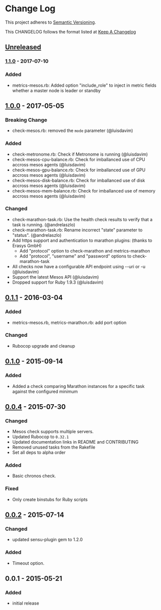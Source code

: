 # Change Log
This project adheres to [Semantic Versioning](http://semver.org/).

This CHANGELOG follows the format listed at [Keep A Changelog](http://keepachangelog.com/)

## [Unreleased]

### [1.1.0] - 2017-07-10
### Added
- metrics-mesos.rb: Added option "include_role" to inject in metric fields whether a master node is leader or standby

## [1.0.0] - 2017-05-05
### Breaking Change
- check-mesos.rb: removed the `mode` parameter (@luisdavim)

### Added
- check-metronome.rb: Check if Metronome is running (@luisdavim)
- check-mesos-cpu-balance.rb: Check for imballanced use of CPU accross mesos agents (@luisdavim)
- check-mesos-gpu-balance.rb: Check for imballanced use of GPU accross mesos agents (@luisdavim)
- check-mesos-disk-balance.rb: Check for imballanced use of disk accross mesos agents (@luisdavim)
- check-mesos-mem-balance.rb: Check for imballanced use of memory accross mesos agents (@luisdavim)

### Changed
- check-marathon-task.rb: Use the health check results to verify that a task is running. (@andrelaszlo)
- check-marathon-task.rb: Rename incorrect "state" parameter to "status". (@andrelaszlo)
- Add https support and authentication to marathon plugins: (thanks to Erasys GmbH)
    - Add "protocol" option to check-marathon and metrics-marathon
    - Add "protocol", "username" and "password" options to check-marathon-task
- All checks now have a configurable API endpoint using --uri or -u (@luisdavim)
- Support the latest Mesos API (@luisdavim)
- Dropped support for Ruby 1.9.3 (@luisdavim)

## [0.1.1] - 2016-03-04
### Added
- metrics-mesos.rb, metrics-marathon.rb: add port option

### Changed
- Rubocop upgrade and cleanup

## [0.1.0] - 2015-09-14
### Added
- Added a check comparing Marathon instances for a specific task against the configured minimum

## [0.0.4] - 2015-07-30
### Changed
- Mesos check supports multiple servers.
- Updated Rubocop to `0.32.1`
- Updated documentation links in README and CONTRIBUTING
- Removed unused tasks from the Rakefile
- Set all deps to alpha order

### Added
- Basic chronos check.

### Fixed
- Only create binstubs for Ruby scripts

## [0.0.2] - 2015-07-14
### Changed
- updated sensu-plugin gem to 1.2.0

### Added
- Timeout option.

## 0.0.1 - 2015-05-21
### Added
- initial release

[Unreleased]: https://github.com/sensu-plugins/sensu-plugins-mesos/compare/1.1.0...HEAD
[1.1.0]: https://github.com/sensu-plugins/sensu-plugins-mesos/compare/1.0.0...1.1.0
[1.0.0]: https://github.com/sensu-plugins/sensu-plugins-mesos/compare/0.1.1...1.0.0
[0.1.1]: https://github.com/sensu-plugins/sensu-plugins-mesos/compare/0.1.0...0.1.1
[0.1.0]: https://github.com/sensu-plugins/sensu-plugins-mesos/compare/0.0.4...0.1.0
[0.0.4]: https://github.com/sensu-plugins/sensu-plugins-mesos/compare/0.0.2...0.0.4
[0.0.2]: https://github.com/sensu-plugins/sensu-plugins-mesos/compare/0.0.1...0.0.2
